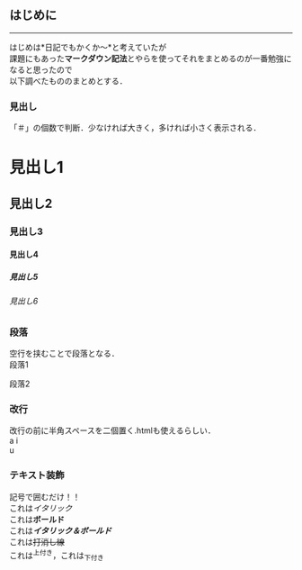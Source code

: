 ## はじめに
___
  はじめは*日記でもかくか～*と考えていたが  
  課題にもあった**マークダウン記法**とやらを使ってそれをまとめるのが一番勉強になると思ったので  
  以下調べたもののまとめとする．
 
  
 
  ### 見出し 
  「＃」の個数で判断．少なければ大きく，多ければ小さく表示される． 
  # 見出し1
  ## 見出し2
  ### 見出し3
  #### 見出し4
  ##### 見出し5
  ###### 見出し6
   
  ### 段落 
  空行を挟むことで段落となる．  
  段落1
  
  段落2
  
  ### 改行
  改行の前に半角スペースを二個置く.htmlも使えるらしい．  
  a
  i  
  u
  
  ### テキスト装飾  
  記号で囲むだけ！！  
  これは*イタリック*   
  これは**ボールド**    
  これは***イタリック＆ボールド***   
  これは~~打消し線~~    
  これは<sup>上付き</sup>，これは<sub>下付き</sub>  
  
  
